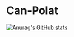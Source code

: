 # Can-Polat

[![Anurag's GitHub stats](https://github-readme-stats.vercel.app/api?username=canpolatt)](https://github.com/anuraghazra/github-readme-stats)

